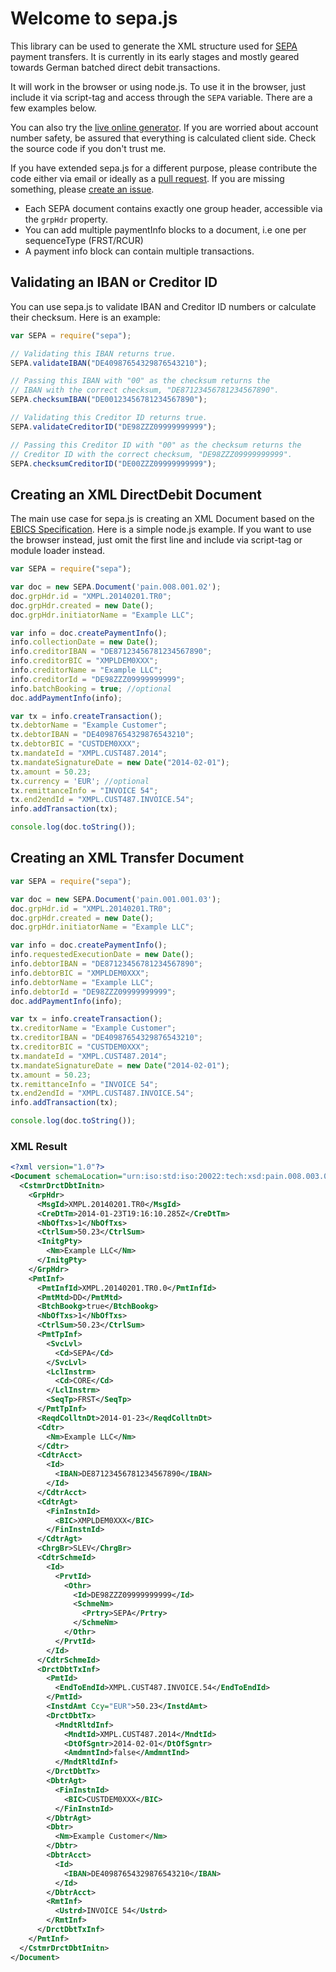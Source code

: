 Welcome to sepa.js
==================

This library can be used to generate the XML structure used
for [SEPA](http://en.wikipedia.org/wiki/Single_Euro_Payments_Area) payment
transfers. It is currently in its early stages and mostly geared towards German
batched direct debit transactions.

It will work in the browser or using node.js. To use it in the browser, just
include it via script-tag and access through the `SEPA` variable. There are a
few examples below.

You can also try the [live online generator](http://kewisch.github.io/sepa.js/examples/web.html).
If you are worried about account number safety, be assured that everything is
calculated client side. Check the source code if you don't trust me.

If you have extended sepa.js for a different purpose, please contribute the code
either via email or ideally as a [pull request](https://github.com/kewisch/sepa.js/pulls).
If you are missing something, please [create an issue](https://github.com/kewisch/sepa.js/issues).

* Each SEPA document contains exactly one group header, accessible via the `grpHdr` property.
* You can add multiple paymentInfo blocks to a document, i.e one per sequenceType (FRST/RCUR)
* A payment info block can contain multiple transactions.

Validating an IBAN or Creditor ID
---------------------------------

You can use sepa.js to validate IBAN and Creditor ID numbers or calculate their checksum. Here is an example:

```javascript
var SEPA = require("sepa");

// Validating this IBAN returns true.
SEPA.validateIBAN("DE40987654329876543210");

// Passing this IBAN with "00" as the checksum returns the
// IBAN with the correct checksum, "DE87123456781234567890".
SEPA.checksumIBAN("DE00123456781234567890");

// Validating this Creditor ID returns true.
SEPA.validateCreditorID("DE98ZZZ09999999999");

// Passing this Creditor ID with "00" as the checksum returns the
// Creditor ID with the correct checksum, "DE98ZZZ09999999999".
SEPA.checksumCreditorID("DE00ZZZ09999999999");
```

Creating an XML DirectDebit Document
---------------------------------
The main use case for sepa.js is creating an XML Document based on the
[EBICS Specification](http://www.ebics.org/index.php?id=30).
Here is a simple node.js example. If you want to use the browser instead, just
omit the first line and include via script-tag or module loader instead.
```javascript
var SEPA = require("sepa");

var doc = new SEPA.Document('pain.008.001.02');
doc.grpHdr.id = "XMPL.20140201.TR0";
doc.grpHdr.created = new Date();
doc.grpHdr.initiatorName = "Example LLC";

var info = doc.createPaymentInfo();
info.collectionDate = new Date();
info.creditorIBAN = "DE87123456781234567890";
info.creditorBIC = "XMPLDEM0XXX";
info.creditorName = "Example LLC";
info.creditorId = "DE98ZZZ09999999999";
info.batchBooking = true; //optional
doc.addPaymentInfo(info);

var tx = info.createTransaction();
tx.debtorName = "Example Customer";
tx.debtorIBAN = "DE40987654329876543210";
tx.debtorBIC = "CUSTDEM0XXX";
tx.mandateId = "XMPL.CUST487.2014";
tx.mandateSignatureDate = new Date("2014-02-01");
tx.amount = 50.23;
tx.currency = 'EUR'; //optional
tx.remittanceInfo = "INVOICE 54";
tx.end2endId = "XMPL.CUST487.INVOICE.54";
info.addTransaction(tx);

console.log(doc.toString());
```

Creating an XML Transfer Document
---------------------------------

```javascript
var SEPA = require("sepa");

var doc = new SEPA.Document('pain.001.001.03');
doc.grpHdr.id = "XMPL.20140201.TR0";
doc.grpHdr.created = new Date();
doc.grpHdr.initiatorName = "Example LLC";

var info = doc.createPaymentInfo();
info.requestedExecutionDate = new Date();
info.debtorIBAN = "DE87123456781234567890";
info.debtorBIC = "XMPLDEM0XXX";
info.debtorName = "Example LLC";
info.debtorId = "DE98ZZZ09999999999";
doc.addPaymentInfo(info);

var tx = info.createTransaction();
tx.creditorName = "Example Customer";
tx.creditorIBAN = "DE40987654329876543210";
tx.creditorBIC = "CUSTDEM0XXX";
tx.mandateId = "XMPL.CUST487.2014";
tx.mandateSignatureDate = new Date("2014-02-01");
tx.amount = 50.23;
tx.remittanceInfo = "INVOICE 54";
tx.end2endId = "XMPL.CUST487.INVOICE.54";
info.addTransaction(tx);

console.log(doc.toString());
```

### XML Result
```xml
<?xml version="1.0"?>
<Document schemaLocation="urn:iso:std:iso:20022:tech:xsd:pain.008.003.02 pain.008.003.02.xsd">
  <CstmrDrctDbtInitn>
    <GrpHdr>
      <MsgId>XMPL.20140201.TR0</MsgId>
      <CreDtTm>2014-01-23T19:16:10.285Z</CreDtTm>
      <NbOfTxs>1</NbOfTxs>
      <CtrlSum>50.23</CtrlSum>
      <InitgPty>
        <Nm>Example LLC</Nm>
      </InitgPty>
    </GrpHdr>
    <PmtInf>
      <PmtInfId>XMPL.20140201.TR0.0</PmtInfId>
      <PmtMtd>DD</PmtMtd>
      <BtchBookg>true</BtchBookg>
      <NbOfTxs>1</NbOfTxs>
      <CtrlSum>50.23</CtrlSum>
      <PmtTpInf>
        <SvcLvl>
          <Cd>SEPA</Cd>
        </SvcLvl>
        <LclInstrm>
          <Cd>CORE</Cd>
        </LclInstrm>
        <SeqTp>FRST</SeqTp>
      </PmtTpInf>
      <ReqdColltnDt>2014-01-23</ReqdColltnDt>
      <Cdtr>
        <Nm>Example LLC</Nm>
      </Cdtr>
      <CdtrAcct>
        <Id>
          <IBAN>DE87123456781234567890</IBAN>
        </Id>
      </CdtrAcct>
      <CdtrAgt>
        <FinInstnId>
          <BIC>XMPLDEM0XXX</BIC>
        </FinInstnId>
      </CdtrAgt>
      <ChrgBr>SLEV</ChrgBr>
      <CdtrSchmeId>
        <Id>
          <PrvtId>
            <Othr>
              <Id>DE98ZZZ09999999999</Id>
              <SchmeNm>
                <Prtry>SEPA</Prtry>
              </SchmeNm>
            </Othr>
          </PrvtId>
        </Id>
      </CdtrSchmeId>
      <DrctDbtTxInf>
        <PmtId>
          <EndToEndId>XMPL.CUST487.INVOICE.54</EndToEndId>
        </PmtId>
        <InstdAmt Ccy="EUR">50.23</InstdAmt>
        <DrctDbtTx>
          <MndtRltdInf>
            <MndtId>XMPL.CUST487.2014</MndtId>
            <DtOfSgntr>2014-02-01</DtOfSgntr>
            <AmdmntInd>false</AmdmntInd>
          </MndtRltdInf>
        </DrctDbtTx>
        <DbtrAgt>
          <FinInstnId>
            <BIC>CUSTDEM0XXX</BIC>
          </FinInstnId>
        </DbtrAgt>
        <Dbtr>
          <Nm>Example Customer</Nm>
        </Dbtr>
        <DbtrAcct>
          <Id>
            <IBAN>DE40987654329876543210</IBAN>
          </Id>
        </DbtrAcct>
        <RmtInf>
          <Ustrd>INVOICE 54</Ustrd>
        </RmtInf>
      </DrctDbtTxInf>
    </PmtInf>
  </CstmrDrctDbtInitn>
</Document>
```
